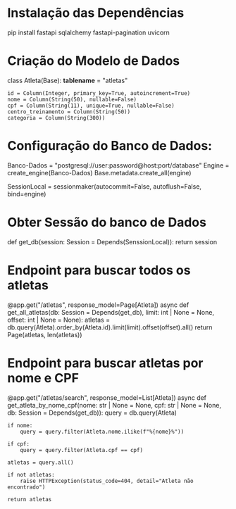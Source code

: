 # Instalação das Dependências

pip install fastapi sqlalchemy fastapi-pagination uvicorn

# Criação do Modelo de Dados

class Atleta(Base):
    __tablename__ = "atletas"

    id = Column(Integer, primary_key=True, autoincrement=True)
    nome = Column(String(50), nullable=False)
    cpf = Column(String(11), unique=True, nullable=False)
    centro_treinamento = Column(String(50))
    categoria = Column(String(300))

# Configuração do Banco de Dados:

Banco-Dados = "postgresql://user:password@host:port/database"
Engine = create_engine(Banco-Dados)
Base.metadata.create_all(engine)

SessionLocal = sessionmaker(autocommit=False, autoflush=False, bind=engine)

# Obter Sessão do banco de Dados

def get_db(session: Session = Depends(SenssionLocal)):
return session 

# Endpoint para buscar todos os atletas

@app.get("/atletas", response_model=Page[Atleta])
async def get_all_atletas(db: Session = Depends(get_db), limit: int | None = None, offset: int | None = None):
    atletas = db.query(Atleta).order_by(Atleta.id).limit(limit).offset(offset).all()
    return Page(atletas, len(atletas))


# Endpoint para buscar atletas por nome e CPF

@app.get("/atletas/search", response_model=List[Atleta])
async def get_atleta_by_nome_cpf(nome: str | None = None, cpf: str | None = None, db: Session = Depends(get_db)):
    query = db.query(Atleta)

    if nome:
        query = query.filter(Atleta.nome.ilike(f"%{nome}%"))

    if cpf:
        query = query.filter(Atleta.cpf == cpf)

    atletas = query.all()

    if not atletas:
        raise HTTPException(status_code=404, detail="Atleta não encontrado")

    return atletas

